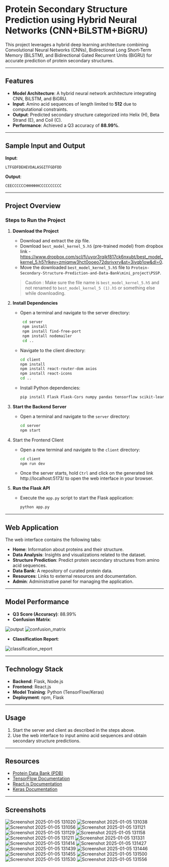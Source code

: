 # Protein Secondary Structure Prediction using Hybrid Neural Networks (CNN+BiLSTM+BiGRU)

This project leverages a hybrid deep learning architecture combining Convolutional Neural Networks (CNNs), Bidirectional Long Short-Term Memory (BiLSTM), and Bidirectional Gated Recurrent Units (BiGRU) for accurate prediction of protein secondary structures.

---

## Features
- **Model Architecture**: A hybrid neural network architecture integrating CNN, BiLSTM, and BiGRU.
- **Input**: Amino acid sequences of length limited to **512** due to computational constraints.
- **Output**: Predicted secondary structure categorized into Helix (H), Beta Strand (E), and Coil (C).
- **Performance**: Achieved a Q3 accuracy of **88.99%**.

---

## Sample Input and Output

**Input**: 
```
LTFGDFDEHEVDALASGITFGDFDD
```

**Output**: 
```
CEECCCCCCHHHHHHCCCCCCCCCC
```

---

## Project Overview

### Steps to Run the Project

1. **Download the Project**
   - Download and extract the zip file.
   - Download `best_model_kernel_5.h5` (pre-trained model) from dropbox link - 
     https://www.dropbox.com/scl/fi/uyor3rqikf817ck6nxubt/best_model_kernel_5.h5?rlkey=zmiqmw3hct0ooeo72dsrivxrv&st=3ivqb1ow&dl=0.
   - Move the downloaded `best_model_kernel_5.h5` file to `Protein-Secondary-Structure-Prediction-and-Data-Bank\mini_project\PSSP`.
   > Caution : Make sure the file name is `best_model_kernel_5.h5` and not renamed to `best_model_kernel_5 (1).h5` or something else while downloading.

1. **Install Dependencies**
   - Open a terminal and navigate to the server directory:
     ```bash
      cd server
      npm install
      npm install find-free-port
      npm install nodemailer
      cd ..
     ```
   - Navigate to the client directory:
      ```bash
      cd client
      npm install
      npm install react-router-dom axios
      npm install react-icons
      cd ..
      ```
   - Install Python dependencies:
      ```bash
      pip install Flask Flask-Cors numpy pandas tensorflow scikit-learn keras
      ```
   
2. **Start the Backend Server**
   - Open a terminal and navigate to the `server` directory:
      ```bash
      cd server
      npm start
      ```

3. Start the Frontend Client

   - Open a new terminal and navigate to the `client` directory:
      ```bash
      cd client
      npm run dev
      ```
   - Once the server starts, hold `Ctrl` and click on the generated link http://localhost:5173/ to open the web interface in your browser.
   
4. **Run the Flask API**
   - Execute the `app.py` script to start the Flask application:
      ```bash
      python app.py
      ```

---

## Web Application

The web interface contains the following tabs:

- **Home**: Information about proteins and their structure.
- **Data Analysis**: Insights and visualizations related to the dataset.
- **Structure Prediction**: Predict protein secondary structures from amino acid sequences.
- **Data Bank**: A repository of curated protein data.
- **Resources**: Links to external resources and documentation.
- **Admin**: Administrative panel for managing the application.

---

## Model Performance

- **Q3 Score (Accuracy)**: 88.99%
- **Confusion Matrix**:

![output](https://github.com/user-attachments/assets/d9b946ea-4caa-4b65-a92d-516008e7bee4)
![confusion_matrix](https://github.com/user-attachments/assets/fd97828e-a57a-4ea0-b303-2c0ed3528a8c)

- **Classification Report**:

![classification_report](https://github.com/user-attachments/assets/b6cc79bf-17d7-4c9b-8891-5008d74a8ba2)
  
---

## Technology Stack

- **Backend**: Flask, Node.js
- **Frontend**: React.js
- **Model Training**: Python (TensorFlow/Keras)
- **Deployment**: npm, Flask

---

## Usage

1. Start the server and client as described in the steps above.
2. Use the web interface to input amino acid sequences and obtain secondary structure predictions.

---

## Resources

- [Protein Data Bank (PDB)](https://www.rcsb.org/)
- [TensorFlow Documentation](https://www.tensorflow.org/)
- [React.js Documentation](https://reactjs.org/)
- [Keras Documentation](https://keras.io/api/)

---

## Screenshots

![Screenshot 2025-01-05 131020](https://github.com/user-attachments/assets/5ff9fb5f-1510-4207-b055-b18e6e198801)
![Screenshot 2025-01-05 131038](https://github.com/user-attachments/assets/11cd8182-d5d5-4fa8-b6b6-3f83e0014992)
![Screenshot 2025-01-05 131056](https://github.com/user-attachments/assets/da7b71d5-4527-4e96-8b0b-c4773199f4fc)
![Screenshot 2025-01-05 131121](https://github.com/user-attachments/assets/cb5396c6-da17-461e-aadc-0353dc72d8ef)
![Screenshot 2025-01-05 131129](https://github.com/user-attachments/assets/c05191f0-ece6-418e-adf9-b2f19a98063f)
![Screenshot 2025-01-05 131158](https://github.com/user-attachments/assets/947f80ca-9761-4e28-8318-e250f49e01a5)
![Screenshot 2025-01-05 131211](https://github.com/user-attachments/assets/934ea234-e5f5-43a6-89cf-3a151d5f1c17)
![Screenshot 2025-01-05 131331](https://github.com/user-attachments/assets/0ae65a6e-b1c4-4843-8972-649659754929)
![Screenshot 2025-01-05 131414](https://github.com/user-attachments/assets/4bf8285d-00be-4f84-8d4e-691722270196)
![Screenshot 2025-01-05 131427](https://github.com/user-attachments/assets/05ba9e95-085e-4e4c-98e1-5c848a0af75f)
![Screenshot 2025-01-05 131439](https://github.com/user-attachments/assets/3a135fbc-d324-4eea-9d6a-ce3d73d4592e)
![Screenshot 2025-01-05 131446](https://github.com/user-attachments/assets/efab8764-22de-45d2-8648-c9773144f0a6)
![Screenshot 2025-01-05 131455](https://github.com/user-attachments/assets/a7741b2e-4a83-42dd-8a40-70defadaff24)
![Screenshot 2025-01-05 131500](https://github.com/user-attachments/assets/2798b488-e73c-4298-a0d0-c751472dadd4)
![Screenshot 2025-01-05 131530](https://github.com/user-attachments/assets/c74b113a-3711-4a16-a914-b91234eb9f87)
![Screenshot 2025-01-05 131556](https://github.com/user-attachments/assets/349ed274-1d16-41ed-9511-f2a95d75f55a)
